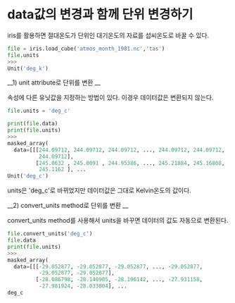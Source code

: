 # data값의 변경과 함께 단위 변경하기

iris를 활용하면 절대온도가 단위인 대기온도의 자료를 섭씨온도로 바꿀 수 있다.
```python
file = iris.load_cube('atmos_month_1981.nc','tas')
file.units
>>>
Unit('deg_k')
```
__1) unit attribute로 단위를 변환 __

속성에 다른 유닛값을 지정하는 방법이 있다. 이경우 데이터값은 변환되지 않는다.
```python
file.units = 'deg_c'

print(file.data)
print(file.units)
>>>
masked_array(
  data=[[[244.09712, 244.09712, 244.09712, ..., 244.09712, 244.09712,
          244.09712],
         [245.0632 , 245.0091 , 244.95386, ..., 245.21884, 245.16808,
          245.1162 ], ...
Unit('deg_c')
```
units은 'deg_c'로 바뀌었지만 데이터값은 그대로 Kelvin온도의 값이다.

__2) convert_units method로 단위를 변환 __

convert_units method를 사용해서 units을 바꾸면 데이터의 값도 자동으로 변환된다.

```python
file.convert_units('deg_c')
file.data
print(file.units)
>>>
masked_array(
  data=[[[-29.052877, -29.052877, -29.052877, ..., -29.052877,
          -29.052877, -29.052877],
         [-28.086798, -28.140905, -28.196142, ..., -27.931158,
          -27.981924, -28.033804], ...
deg_c
```



